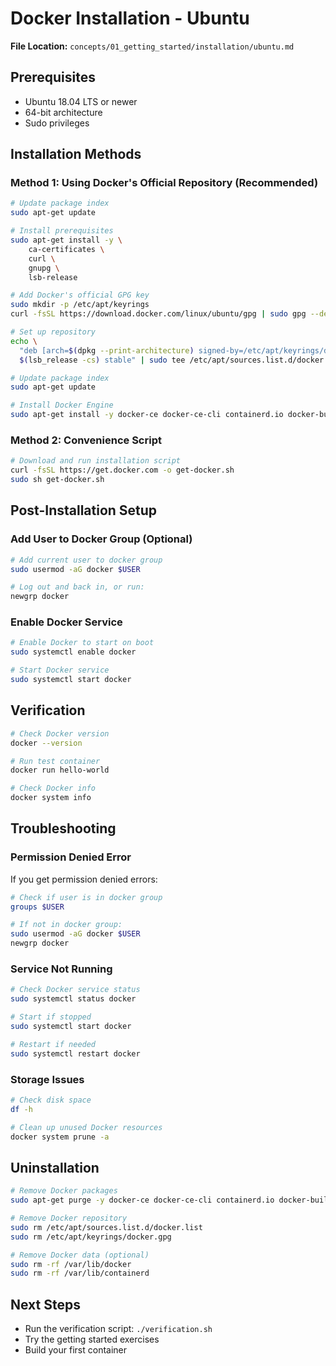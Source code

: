 # Docker Installation - Ubuntu

**File Location:** `concepts/01_getting_started/installation/ubuntu.md`

## Prerequisites

- Ubuntu 18.04 LTS or newer
- 64-bit architecture
- Sudo privileges

## Installation Methods

### Method 1: Using Docker's Official Repository (Recommended)

```bash
# Update package index
sudo apt-get update

# Install prerequisites
sudo apt-get install -y \
    ca-certificates \
    curl \
    gnupg \
    lsb-release

# Add Docker's official GPG key
sudo mkdir -p /etc/apt/keyrings
curl -fsSL https://download.docker.com/linux/ubuntu/gpg | sudo gpg --dearmor -o /etc/apt/keyrings/docker.gpg

# Set up repository
echo \
  "deb [arch=$(dpkg --print-architecture) signed-by=/etc/apt/keyrings/docker.gpg] https://download.docker.com/linux/ubuntu \
  $(lsb_release -cs) stable" | sudo tee /etc/apt/sources.list.d/docker.list > /dev/null

# Update package index
sudo apt-get update

# Install Docker Engine
sudo apt-get install -y docker-ce docker-ce-cli containerd.io docker-buildx-plugin docker-compose-plugin
```

### Method 2: Convenience Script

```bash
# Download and run installation script
curl -fsSL https://get.docker.com -o get-docker.sh
sudo sh get-docker.sh
```

## Post-Installation Setup

### Add User to Docker Group (Optional)

```bash
# Add current user to docker group
sudo usermod -aG docker $USER

# Log out and back in, or run:
newgrp docker
```

### Enable Docker Service

```bash
# Enable Docker to start on boot
sudo systemctl enable docker

# Start Docker service
sudo systemctl start docker
```

## Verification

```bash
# Check Docker version
docker --version

# Run test container
docker run hello-world

# Check Docker info
docker system info
```

## Troubleshooting

### Permission Denied Error

If you get permission denied errors:

```bash
# Check if user is in docker group
groups $USER

# If not in docker group:
sudo usermod -aG docker $USER
newgrp docker
```

### Service Not Running

```bash
# Check Docker service status
sudo systemctl status docker

# Start if stopped
sudo systemctl start docker

# Restart if needed
sudo systemctl restart docker
```

### Storage Issues

```bash
# Check disk space
df -h

# Clean up unused Docker resources
docker system prune -a
```

## Uninstallation

```bash
# Remove Docker packages
sudo apt-get purge -y docker-ce docker-ce-cli containerd.io docker-buildx-plugin docker-compose-plugin

# Remove Docker repository
sudo rm /etc/apt/sources.list.d/docker.list
sudo rm /etc/apt/keyrings/docker.gpg

# Remove Docker data (optional)
sudo rm -rf /var/lib/docker
sudo rm -rf /var/lib/containerd
```

## Next Steps

- Run the verification script: `./verification.sh`
- Try the getting started exercises
- Build your first container
